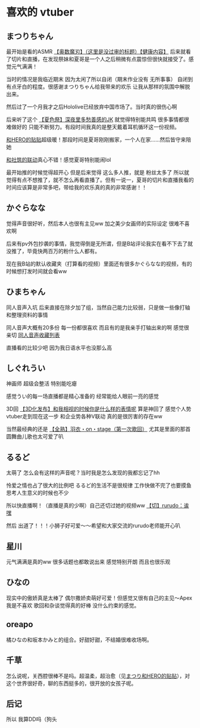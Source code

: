 # 喜欢的 vtuber

## まつりちゃん

最开始是看的ASMR [【奥数魔刃】（这里是没过审的标题）【健康内容】](https://www.bilibili.com/video/BV1H4411t7Hm) 后来就看了切片和直播，在发现祭妹和夏哥是一个人之后稍微有点震惊但很快就接受了。感觉元气满满！

当时的情况是我临近期末 因为太闲了所以自闭（期末作业没有 无所事事） 自闭到有点牙白的程度。很感谢まつりちゃん给我带来的欢乐 让我从那样的氛围中解脱出来。

然后过了一个月我才之后Hololive已经放弃中国市场了。当时真的很伤心啊

后来听了这个 [【夏色祭】深夜里多愁善感的JK](https://www.bilibili.com/video/BV1yJ411c7U6) 就觉得特别能共鸣 很多事情都很难做好的 只能不断努力。有段时间我真的是整天戴着耳机循环这一份视频。

[和HERO的贴贴](https://space.bilibili.com/24502827/favlist?fid=1138677427)超级暖！那段时间是夏哥刚刚搬家，一个人在家……然后皆守来陪她

[和社筑的联动](https://space.bilibili.com/24502827/favlist?fid=1138707427)真心不错！感觉夏哥特别能闹lol

最开始推的时候觉得超开心 但是后来觉得 这么多人推，就是 粉丝太多了 所以就觉得有点不想推了，就不怎么再看直播了。但有一说一，夏哥的切片和直播我看的时间应该算是非常多吧，带给我的欢乐真的真的非常感谢！！

## かぐらなな

觉得声音很好听，然后本人也很有主见ww 加之美少女画师的实际设定 很难不喜欢啊

后来有pv外包抄袭的事情，我觉得倒是无所谓，但是B站评论我实在看不下去了就没推了，毕竟快两百万的粉什么人都有。

现在我B站的默认收藏夹（打算看的视频）里面还有很多かぐらなな的视频，有的时候想打发时间就会看ww

## ひまちゃん

同人音声入坑 后来直接在除夕加了组，当然自己能力比较弱，只是做一些像打轴和整理资料的事情

同人音声大概有20多份 每一份都很喜欢 而且有的是我亲手打轴出来的啊 感觉很亲切 [同人音声收藏列表](https://space.bilibili.com/1940246442/favlist?fid=1176841042)

直播看的比较少吧 因为我日语水平也没那么高

## しぐれうい

神画师 超级会整活 特别能吃瘪

感觉うい的每一场直播都是精心准备的 经常能给人眼前一亮的感觉

3D回 [【3D化发布】和我相视的时候你是什么样的表情呢](https://www.bilibili.com/video/BV1TS4y1f7fy) 算是神回了 感觉个人势vtuber走到现在这一步 和企业势各种V联动 真的是很厉害的存在ww

当然最经典的还是 [【全熟】羽衣・on・stage（第一次歌回）](https://www.bilibili.com/video/BV1FQ4y1M7ef) 尤其是里面的那首圆舞曲儿歌也太可爱了叭

## るるど

太萌了 怎么会有这样的声音呢？当时我是怎么发现的我都忘记了hh

怜爱之情也占了很大的比例吧 るるど的生活不是很规律 工作快做不完了也要摸鱼 思考人生意义的时候也不少

所以快直播啊！（直播是真的少啊）自己还切过她的视频ww [【切】rurudo：诶嘿](https://www.bilibili.com/video/BV1pR4y1u7y6)

然后 出道了！！！小狮子好可爱～～希望和大家交流的rurudo老师能开心叭

## 星川

元气满满是真的ww 很多话题也都敢说出来 感觉特别开朗 而且也很乐观

## ひなの

现实中的傲娇真是太棒了 偶尔撒娇卖萌好可爱！但感觉又很有自己的主见～Apex我是不喜欢 歌回和杂谈觉得真的好棒 没什么约束的感觉。

## oreapo

橘ひなの和坂本かみと的组合。好甜好甜，不结婚很难收场啊。

## 千草

怎么说呢，关西腔很棒不是吗。超温柔，超治愈（见[まつり和HERO的贴贴](https://space.bilibili.com/24502827/favlist?fid=1138677427)），对这个世界很好奇，聊的东西挺多的，很开放的女孩子呢。

## 后记

所以 我算DD吗（狗头
